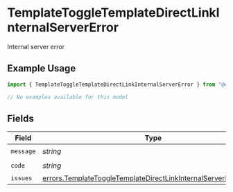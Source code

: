 # TemplateToggleTemplateDirectLinkInternalServerError

Internal server error

## Example Usage

```typescript
import { TemplateToggleTemplateDirectLinkInternalServerError } from "@documenso/sdk-typescript/models/errors";

// No examples available for this model
```

## Fields

| Field                                                                                                                                                | Type                                                                                                                                                 | Required                                                                                                                                             | Description                                                                                                                                          |
| ---------------------------------------------------------------------------------------------------------------------------------------------------- | ---------------------------------------------------------------------------------------------------------------------------------------------------- | ---------------------------------------------------------------------------------------------------------------------------------------------------- | ---------------------------------------------------------------------------------------------------------------------------------------------------- |
| `message`                                                                                                                                            | *string*                                                                                                                                             | :heavy_check_mark:                                                                                                                                   | N/A                                                                                                                                                  |
| `code`                                                                                                                                               | *string*                                                                                                                                             | :heavy_check_mark:                                                                                                                                   | N/A                                                                                                                                                  |
| `issues`                                                                                                                                             | [errors.TemplateToggleTemplateDirectLinkInternalServerErrorIssue](../../models/errors/templatetoggletemplatedirectlinkinternalservererrorissue.md)[] | :heavy_minus_sign:                                                                                                                                   | N/A                                                                                                                                                  |
